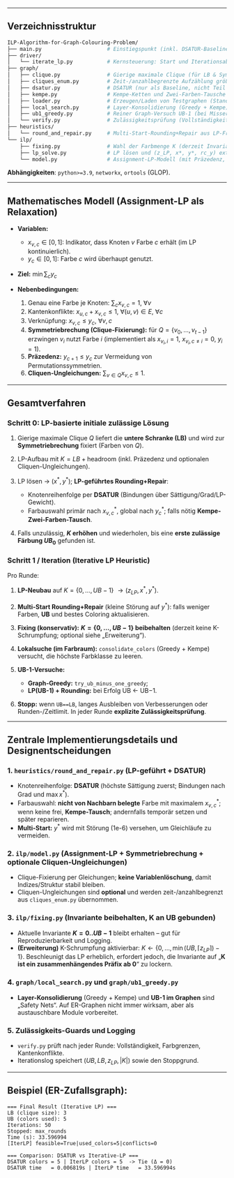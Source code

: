 
---
## Verzeichnisstruktur

```bash
ILP-Algorithm-for-Graph-Colouring-Problem/
├── main.py                     # Einstiegspunkt (inkl. DSATUR-Baseline-Vergleich)
├── driver/
│   └── iterate_lp.py           # Kernsteuerung: Start und Iterationsablauf
├── graph/
│   ├── clique.py               # Gierige maximale Clique (für LB & Symmetriebrechung)
│   ├── cliques_enum.py         # Zeit-/anzahlbegrenzte Aufzählung größerer maximaler Cliquen ( Cliquen-Ungleichungen)
│   ├── dsatur.py               # DSATUR (nur als Baseline, nicht Teil des Lösungsverfahrens)
│   ├── kempe.py                # Kempe-Ketten und Zwei-Farben-Tausche
│   ├── loader.py               # Erzeugen/Laden von Testgraphen (Standard: ER-Zufallsgraph)
│   ├── local_search.py         # Layer-Konsolidierung (Greedy + Kempe)
│   ├── ub1_greedy.py           # Reiner Graph-Versuch UB-1 (bei Misserfolg unverändert)
│   └── verify.py               # Zulässigkeitsprüfung (Vollständigkeit/Range/Konflikte)
├── heuristics/
│   └── round_and_repair.py     # Multi-Start-Rounding+Repair aus LP-Fraktionslösung
└── ilp/
    ├── fixing.py               # Wahl der Farbmenge K (derzeit Invariante K=0..UB-1)
    ├── lp_solve.py             # LP lösen und (z_LP, x*, y*, rc_y) extrahieren
    └── model.py                # Assignment-LP-Modell (mit Präzedenz, Clique-Fixierung, Cliquen-Ungleichungen)
```

**Abhängigkeiten**: `python>=3.9`, `networkx`, `ortools` (GLOP).

---

## Mathematisches Modell (Assignment-LP als Relaxation)

* **Variablen:**

  * $x_{v,c} \in [0,1]$: Indikator, dass Knoten $v$ Farbe $c$ erhält (im LP kontinuierlich).
  * $y_c \in [0,1]$: Farbe $c$ wird überhaupt genutzt.
* **Ziel:** $\min \sum_c y_c$
* **Nebenbedingungen:**

  1. Genau eine Farbe je Knoten: $\sum_c x_{v,c} = 1,\ \forall v$
  2. Kantenkonflikte: $x_{u,c} + x_{v,c} \le 1,\ \forall (u,v)\in E,\ \forall c$
  3. Verknüpfung: $x_{v,c} \le y_c,\ \forall v,c$
  4. **Symmetriebrechung (Clique-Fixierung):** für $Q=\{v_0,\dots,v_{t-1}\}$ erzwingen $v_i$ nutzt Farbe $i$
     (implementiert als $x_{v_i,i}=1,\ x_{v_i,c\ne i}=0,\ y_i=1$).
  5. **Präzedenz:** $y_{c+1} \le y_c$ zur Vermeidung von Permutationssymmetrien.
  6. **Cliquen-Ungleichungen:** $\sum_{v\in Q} x_{v,c} \le 1$.

---

## Gesamtverfahren

### Schritt 0: LP-basierte initiale zulässige Lösung

1. Gierige maximale Clique $Q$ liefert die **untere Schranke (LB)** und wird zur **Symmetriebrechung** fixiert (Farben von $Q$).
2. LP-Aufbau mit $K = LB + \text{headroom}$ (inkl. Präzedenz und optionalen Cliquen-Ungleichungen).
3. LP lösen $\rightarrow$ $(x^*, y^*)$;
**LP-geführtes Rounding+Repair**:

   * Knotenreihenfolge per **DSATUR** (Bindungen über Sättigung/Grad/LP-Gewicht).
   * Farbauswahl primär nach $x^*_{v,c}$, global nach $y^*_c$; falls nötig **Kempe-Zwei-Farben-Tausch**.
4. Falls unzulässig, **$K$ erhöhen** und wiederholen, bis eine **erste zulässige Färbung $UB_0$** gefunden ist.

### Schritt 1 / Iteration (Iterative LP Heuristic)

Pro Runde:

1. **LP-Neubau** auf $K=\{0,\dots,UB-1\}$ $\rightarrow (z_{LP}, x^*, y^*)$.
2. **Multi-Start Rounding+Repair** (kleine Störung auf $y^*$): falls weniger Farben, **UB** und bestes Coloring aktualisieren.
3. **Fixing (konservativ):** **$K=\{0,\dots,UB-1\}$ beibehalten** (derzeit keine K-Schrumpfung; optional siehe „Erweiterung“).
4. **Lokalsuche (im Farbraum):** `consolidate_colors` (Greedy + Kempe) versucht, die höchste Farbklasse zu leeren.
5. **UB-1-Versuche:**

   * **Graph-Greedy:** `try_ub_minus_one_greedy`;
   * **LP(UB-1) + Rounding:** bei Erfolg UB ← UB−1.
6. **Stopp:** wenn `UB==LB`, langes Ausbleiben von Verbesserungen oder Runden-/Zeitlimit. In jeder Runde **explizite Zulässigkeitsprüfung**.

---

## Zentrale Implementierungsdetails und Designentscheidungen

### 1. `heuristics/round_and_repair.py` (LP-geführt + DSATUR)

* Knotenreihenfolge: **DSATUR** (höchste Sättigung zuerst; Bindungen nach Grad und $\max x^*$).
* Farbauswahl: **nicht von Nachbarn belegte** Farbe mit maximalem $x^*_{v,c}$; wenn keine frei, **Kempe-Tausch**; andernfalls temporär setzen und später reparieren.
* **Multi-Start:** $y^*$ wird mit Störung (1e-6) versehen, um Gleichläufe zu vermeiden.

### 2. `ilp/model.py` (Assignment-LP + Symmetriebrechung + optionale Cliquen-Ungleichungen)

* Clique-Fixierung per Gleichungen; **keine Variablenlöschung**, damit Indizes/Struktur stabil bleiben.
* Cliquen-Ungleichungen sind **optional** und werden zeit-/anzahlbegrenzt aus `cliques_enum.py` übernommen.

### 3. `ilp/fixing.py` (Invariante beibehalten, K an UB gebunden)

* Aktuelle Invariante **$K=0..UB-1$** bleibt erhalten – gut für Reproduzierbarkeit und Logging.
* **(Erweiterung)** K-Schrumpfung aktivierbar: $K \leftarrow \{0,\dots,\min(UB, \lceil z_{LP}\rceil)-1\}$. Beschleunigt das LP erheblich, erfordert jedoch, die Invariante auf „**K ist ein zusammenhängendes Präfix ab 0**“ zu lockern.

### 4. `graph/local_search.py` und `graph/ub1_greedy.py`

* **Layer-Konsolidierung** (Greedy + Kempe) und **UB-1 im Graphen** sind „Safety Nets“. Auf ER-Graphen nicht immer wirksam, aber als austauschbare Module vorbereitet.

### 5. Zulässigkeits-Guards und Logging

* `verify.py` prüft nach jeder Runde: Vollständigkeit, Farbgrenzen, Kantenkonflikte.
* Iterationslog speichert $(UB, LB, z_{LP}, |K|)$ sowie den Stoppgrund.

---

## Beispiel (ER-Zufallsgraph):

```
=== Final Result (Iterative LP) ===
LB (clique size): 3
UB (colors used): 5
Iterations: 50
Stopped: max_rounds
Time (s): 33.596994
[IterLP] feasible=True|used_colors=5|conflicts=0

=== Comparison: DSATUR vs Iterative-LP ===
DSATUR colors = 5 | IterLP colors = 5  -> Tie (Δ = 0)
DSATUR time   = 0.006819s | IterLP time   = 33.596994s
```
